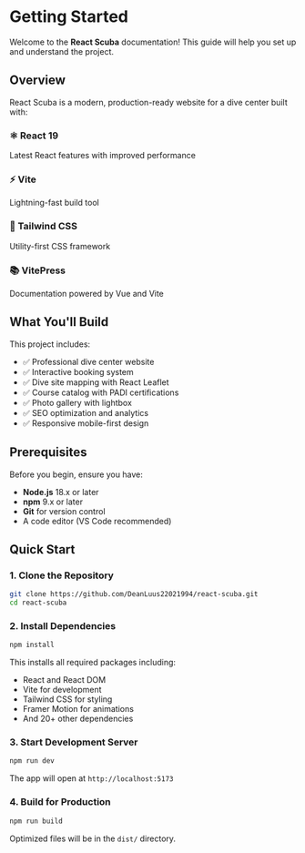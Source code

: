 # Getting Started

<div class="feature-card">

Welcome to the **React Scuba** documentation! This guide will help you set up and understand the project.

</div>

## Overview

React Scuba is a modern, production-ready website for a dive center built with:

<div class="quick-links">
  <div class="feature-card">
    <h3>⚛️ React 19</h3>
    <p>Latest React features with improved performance</p>
  </div>
  <div class="feature-card">
    <h3>⚡ Vite</h3>
    <p>Lightning-fast build tool</p>
  </div>
  <div class="feature-card">
    <h3>🎨 Tailwind CSS</h3>
    <p>Utility-first CSS framework</p>
  </div>
  <div class="feature-card">
    <h3>📚 VitePress</h3>
    <p>Documentation powered by Vue and Vite</p>
  </div>
</div>

## What You'll Build

This project includes:

- ✅ Professional dive center website
- ✅ Interactive booking system
- ✅ Dive site mapping with React Leaflet
- ✅ Course catalog with PADI certifications
- ✅ Photo gallery with lightbox
- ✅ SEO optimization and analytics
- ✅ Responsive mobile-first design

## Prerequisites

Before you begin, ensure you have:

- **Node.js** 18.x or later
- **npm** 9.x or later
- **Git** for version control
- A code editor (VS Code recommended)

## Quick Start

### 1. Clone the Repository

```bash
git clone https://github.com/DeanLuus22021994/react-scuba.git
cd react-scuba
```

### 2. Install Dependencies

```bash
npm install
```

This installs all required packages including:

- React and React DOM
- Vite for development
- Tailwind CSS for styling
- Framer Motion for animations
- And 20+ other dependencies

### 3. Start Development Server

```bash
npm run dev
```

The app will open at `http://localhost:5173`

### 4. Build for Production

```bash
npm run build
```

Optimized files will be in the `dist/` directory.
